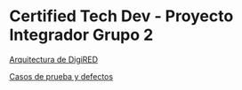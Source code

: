 # Certified Tech Dev - Proyecto Integrador Grupo 2

[Arquitectura de DigiRED][link]

[Casos de prueba y defectos][casos]

[link]: https://app.cloudcraft.co/view/61212887-2e5d-4c3f-8caa-28d23cde00fe?key=35bfb1bd-73bd-49e7-a17b-23e8885477fb

[casos]: https://docs.google.com/spreadsheets/d/1w8H9ox3iHCIQ43-wYLKe8DAEbtcUau4j/edit#gid=591069469 
